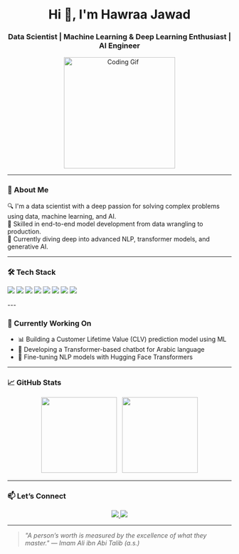 <h1 align="center">Hi 👋, I'm Hawraa Jawad</h1>
<h3 align="center">Data Scientist | Machine Learning & Deep Learning Enthusiast | AI Engineer </h3>

<p align="center">
  <img src="https://media.giphy.com/media/26tn33aiTi1jkl6H6/giphy.gif" width="250" alt="Coding Gif" />
</p>

---

### 💬 About Me

🔍 I'm a data scientist with a deep passion for solving complex problems using data, machine learning, and AI.  
🚀 Skilled in end-to-end model development from data wrangling to production.  
🧠 Currently diving deep into advanced NLP, transformer models, and generative AI.

---

### 🛠️ Tech Stack

<p align="left">
  <img src="https://img.shields.io/badge/Python-3776AB?style=for-the-badge&logo=python&logoColor=yellow"/>
  <img src="https://img.shields.io/badge/SQL-4479A1?style=for-the-badge&logo=oraclesql&logoColor=white"/>
  <img src="https://img.shields.io/badge/Pandas-150458?style=for-the-badge&logo=pandas&logoColor=red"/>
  <img src="https://img.shields.io/badge/NumPy-013243?style=for-the-badge&logo=numpy&logoColor=blue"/>
  <img src="https://img.shields.io/badge/Scikit--Learn-F7931E?style=for-the-badge&logo=scikit-learn&logoColor=green"/>
  <img src="https://img.shields.io/badge/TensorFlow-FF6F00?style=for-the-badge&logo=tensorflow&logoColor=blue"/>
  <img src="https://img.shields.io/badge/PyTorch-EE4C2C?style=for-the-badge&logo=pytorch&logoColor=white"/>
  <img src="https://img.shields.io/badge/Transformers-F8DC3E?style=for-the-badge&logo=huggingface&logoColor=orange"/>
</p>
---

### 🌱 Currently Working On

- 📊 Building a Customer Lifetime Value (CLV) prediction model using ML
- 🤖 Developing a Transformer-based chatbot for Arabic language
- 🧠 Fine-tuning NLP models with Hugging Face Transformers

---

### 📈 GitHub Stats

<p align="center">
  <img src="https://github-readme-stats.vercel.app/api?username=hawraajawad&show_icons=true&theme=tokyonight&hide=prs" height="170"/>
  &nbsp;
  <img src="https://github-readme-stats.vercel.app/api/top-langs/?username=hawraajawad&layout=compact&theme=tokyonight" height="170"/>
</p>

---

### 📫 Let’s Connect

<p align="center">
  <a href="mailto:hawrajawad624@gmail.com">
    <img src="https://img.shields.io/badge/Gmail-D14836?style=flat-square&logo=gmail&logoColor=white" />
  </a>
  <a href="https://www.linkedin.com/in/hawraa-jawad-7b9657294/">
    <img src="https://img.shields.io/badge/LinkedIn-0A66C2?style=flat-square&logo=linkedin&logoColor=white" />
  </a>
</p>

---

> *"A person’s worth is measured by the excellence of what they master." — Imam Ali ibn Abi Talib (a.s.)*
